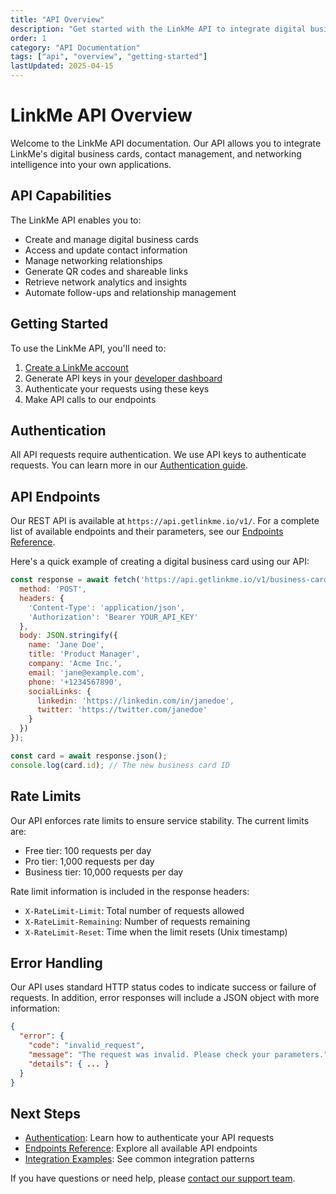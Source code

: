 ```yaml
---
title: "API Overview"
description: "Get started with the LinkMe API to integrate digital business cards and contact management into your applications."
order: 1
category: "API Documentation"
tags: ["api", "overview", "getting-started"]
lastUpdated: 2025-04-15
---
```


# LinkMe API Overview

Welcome to the LinkMe API documentation. Our API allows you to integrate LinkMe's digital business cards, contact management, and networking intelligence into your own applications.

## API Capabilities

The LinkMe API enables you to:

- Create and manage digital business cards
- Access and update contact information
- Manage networking relationships
- Generate QR codes and shareable links
- Retrieve network analytics and insights
- Automate follow-ups and relationship management

## Getting Started

To use the LinkMe API, you'll need to:

1. [Create a LinkMe account](/docs/creating-account/)
2. Generate API keys in your [developer dashboard](https://getlinkme.io/account/api-keys)
3. Authenticate your requests using these keys
4. Make API calls to our endpoints

## Authentication

All API requests require authentication. We use API keys to authenticate requests. You can learn more in our [Authentication guide](/docs/api/authentication/).

## API Endpoints

Our REST API is available at `https://api.getlinkme.io/v1/`. For a complete list of available endpoints and their parameters, see our [Endpoints Reference](/docs/api/endpoints/).

Here's a quick example of creating a digital business card using our API:

```javascript
const response = await fetch('https://api.getlinkme.io/v1/business-cards', {
  method: 'POST',
  headers: {
    'Content-Type': 'application/json',
    'Authorization': 'Bearer YOUR_API_KEY'
  },
  body: JSON.stringify({
    name: 'Jane Doe',
    title: 'Product Manager',
    company: 'Acme Inc.',
    email: 'jane@example.com',
    phone: '+1234567890',
    socialLinks: {
      linkedin: 'https://linkedin.com/in/janedoe',
      twitter: 'https://twitter.com/janedoe'
    }
  })
});

const card = await response.json();
console.log(card.id); // The new business card ID
```

## Rate Limits

Our API enforces rate limits to ensure service stability. The current limits are:

- Free tier: 100 requests per day
- Pro tier: 1,000 requests per day
- Business tier: 10,000 requests per day

Rate limit information is included in the response headers:

- `X-RateLimit-Limit`: Total number of requests allowed
- `X-RateLimit-Remaining`: Number of requests remaining
- `X-RateLimit-Reset`: Time when the limit resets (Unix timestamp)

## Error Handling

Our API uses standard HTTP status codes to indicate success or failure of requests. In addition, error responses will include a JSON object with more information:

```json
{
  "error": {
    "code": "invalid_request",
    "message": "The request was invalid. Please check your parameters.",
    "details": { ... }
  }
}
```

## Next Steps

- [Authentication](/docs/api/authentication/): Learn how to authenticate your API requests
- [Endpoints Reference](/docs/api/endpoints/): Explore all available API endpoints
- [Integration Examples](/docs/api/examples/): See common integration patterns

If you have questions or need help, please [contact our support team](/support/).